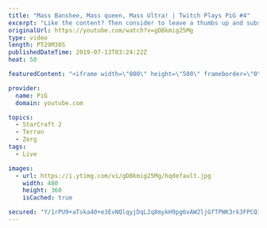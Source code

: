 ```yaml
---
title: "Mass Banshee, Mass queen, Mass Ultra! | Twitch Plays PiG #4"
excerpt: "Like the content? Then consider to leave a thumbs up and subscribe! ;) Videos don’t appear in your feed and you want to get notified about new uploads? Press the bell Icon :) -- Watch live at https://www.twitch.tv/x5_pig My NEW website: https://pigstarcraft.com/ My Twitter: https://twitter.com/x5_PiG"
originalUrl: https://youtube.com/watch?v=gDBkmig25Mg
type: video
length: PT29M30S
publishedDateTime: 2019-07-13T03:24:22Z
heat: 50

featuredContent: "<iframe width=\"800\" height=\"500\" frameborder=\"0\" src=\"https://www.youtube.com/embed/gDBkmig25Mg\" allow=\"accelerometer; autoplay; encrypted-media; gyroscope; picture-in-picture\" allowfullscreen></iframe>"

provider:
  name: PiG
  domain: youtube.com

topics:
  - StarCraft 2
  - Terran
  - Zerg
tags:
  - Live

images:
  - url: https://i.ytimg.com/vi/gDBkmig25Mg/hqdefault.jpg
    width: 480
    height: 360
    isCached: true

secured: "Y/1rPU9+aTska40+e3EvNQlqyjDqL2q8mykH9pg6vAW2ljGfTPWK3rk3FPCQ1v9PKfWGV0A/RWi2TiLu/hOlLqAsXiHPEi8BGwDO5o674gPxOIUob4HytTv+dQCO5Uvq4hI728m/OeN3Wt+6lWutuwYzNrbxTQcA7agxzDJH6mDOzyfnzHRfJmzeXkL/Y1V4bIAwB5nmT78Y7+MFF1zRym4qri01c8cmHCUJwksnsso7mts8p/+3vdSVByu6luiiG+dblu8aefVCUpJyEofJCI1LDcpkfXwzio9nWRdHY0sHVHJxrZX6odqo5UeW9F68b2ZkQ4zKtKUz2Jl6f5qzRwWQo82J+o/PW/8vsGhik2uZR2POV311GX9qP1F2wRp+z1876equal8A4+TDE+LgnzH8QsgFQIJRE26ft8QKoos=;OrzgrBdG++jsB7qKe8v73w=="
---
```


